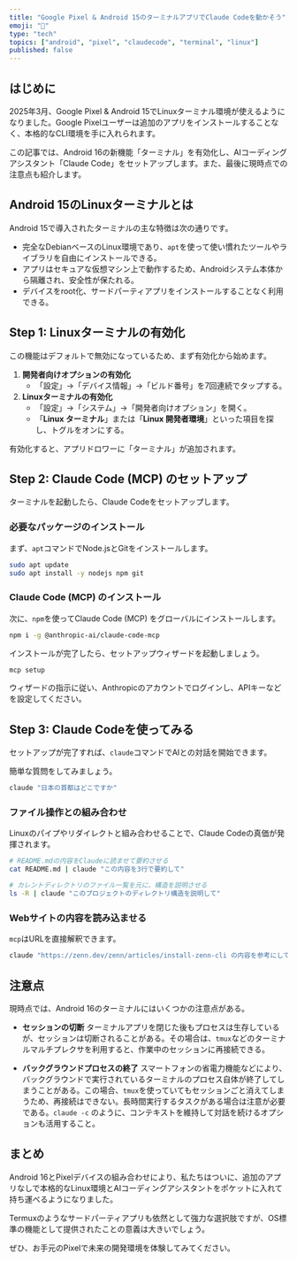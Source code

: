 ```yaml
---
title: "Google Pixel & Android 15のターミナルアプリでClaude Codeを動かそう"
emoji: "🐧"
type: "tech"
topics: ["android", "pixel", "claudecode", "terminal", "linux"]
published: false
---
```


## はじめに

2025年3月、Google Pixel & Android 15でLinuxターミナル環境が使えるようになりました。Google Pixelユーザーは追加のアプリをインストールすることなく、本格的なCLI環境を手に入れられます。

この記事では、Android 16の新機能「ターミナル」を有効化し、AIコーディングアシスタント「Claude Code」をセットアップします。また、最後に現時点での注意点も紹介します。

## Android 15のLinuxターミナルとは

Android 15で導入されたターミナルの主な特徴は次の通りです。

-   完全なDebianベースのLinux環境であり、`apt`を使って使い慣れたツールやライブラリを自由にインストールできる。
- アプリはセキュアな仮想マシン上で動作するため、Androidシステム本体から隔離され、安全性が保たれる。
- デバイスをroot化、サードパーティアプリをインストールすることなく利用できる。

## Step 1: Linuxターミナルの有効化

この機能はデフォルトで無効になっているため、まず有効化から始めます。

1.  **開発者向けオプションの有効化**
    -   「設定」→「デバイス情報」→「ビルド番号」を7回連続でタップする。
2.  **Linuxターミナルの有効化**
    -   「設定」→「システム」→「開発者向けオプション」を開く。
    -   「**Linux ターミナル**」または「**Linux 開発者環境**」といった項目を探し、トグルをオンにする。

有効化すると、アプリドロワーに「ターミナル」が追加されます。

## Step 2: Claude Code (MCP) のセットアップ

ターミナルを起動したら、Claude Codeをセットアップします。

### 必要なパッケージのインストール

まず、`apt`コマンドでNode.jsとGitをインストールします。

```bash
sudo apt update
sudo apt install -y nodejs npm git
```

### Claude Code (MCP) のインストール

次に、`npm`を使ってClaude Code (MCP) をグローバルにインストールします。

```bash
npm i -g @anthropic-ai/claude-code-mcp
```

インストールが完了したら、セットアップウィザードを起動しましょう。

```bash
mcp setup
```

ウィザードの指示に従い、Anthropicのアカウントでログインし、APIキーなどを設定してください。

## Step 3: Claude Codeを使ってみる

セットアップが完了すれば、`claude`コマンドでAIとの対話を開始できます。

簡単な質問をしてみましょう。

```bash
claude "日本の首都はどこですか"
```

### ファイル操作との組み合わせ

Linuxのパイプやリダイレクトと組み合わせることで、Claude Codeの真価が発揮されます。

```bash
# README.mdの内容をClaudeに読ませて要約させる
cat README.md | claude "この内容を3行で要約して"

# カレントディレクトリのファイル一覧を元に、構造を説明させる
ls -R | claude "このプロジェクトのディレクトリ構造を説明して"
```

### Webサイトの内容を読み込ませる

`mcp`はURLを直接解釈できます。

```bash
claude "https://zenn.dev/zenn/articles/install-zenn-cli の内容を参考にして、zenn-cliのインストール方法を教えて"
```

## 注意点

現時点では、Android 16のターミナルにはいくつかの注意点がある。

-   **セッションの切断**
    ターミナルアプリを閉じた後もプロセスは生存しているが、セッションは切断されることがある。その場合は、`tmux`などのターミナルマルチプレクサを利用すると、作業中のセッションに再接続できる。

-   **バックグラウンドプロセスの終了**
    スマートフォンの省電力機能などにより、バックグラウンドで実行されているターミナルのプロセス自体が終了してしまうことがある。この場合、`tmux`を使っていてもセッションごと消えてしまうため、再接続はできない。長時間実行するタスクがある場合は注意が必要である。`claude -c` のように、コンテキストを維持して対話を続けるオプションも活用すること。

## まとめ

Android 16とPixelデバイスの組み合わせにより、私たちはついに、追加のアプリなしで本格的なLinux環境とAIコーディングアシスタントをポケットに入れて持ち運べるようになりました。

Termuxのようなサードパーティアプリも依然として強力な選択肢ですが、OS標準の機能として提供されたことの意義は大きいでしょう。

ぜひ、お手元のPixelで未来の開発環境を体験してみてください。
